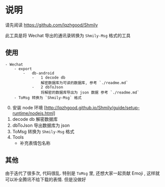 # 说明

请先阅读 https://github.com/lqzhgood/Shmily

此工具是将 Wechat 导出的通讯录转换为 `Shmily-Msg` 格式的工具

## 使用

```
- Wechat
    - export
        -   db-android
            -   1 decode db
                解密数据库为可读的数据库, 参考 `./readme.md`
            -   2 dbToJson
                将解密的数据库导出为 json 数据 参考 `./readme.md`
    - ToMsg 转换为 `Shmily-Msg` 格式
```

0. 安装 node 环境 [http://lqzhgood.github.io/Shmily/guide/setup-runtime/nodejs.html]
1. decode db 解密数据库
2. dbToJson 导出数据库为 json
3. ToMsg 转换为 `Shmily-Msg` 格式
4. Tools
    - 补充表情包名称

## 其他

由于迭代了很多次, 代码很乱.
特别是 `ToMsg` 里, 还想大家一起贡献 Emoji , 这样就可以补全腾讯不给下载的表情. 但是没做好
